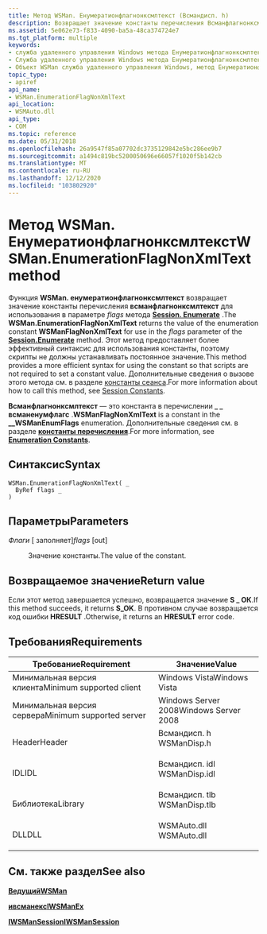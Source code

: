 ```yaml
---
title: Метод WSMan. Енумератионфлагнонксмлтекст (Всмандисп. h)
description: Возвращает значение константы перечисления Всманфлагнонксмлтекст для использования в параметре flags метода Session. Enumerate.
ms.assetid: 5e062e73-f833-4090-ba5a-48ca374724e7
ms.tgt_platform: multiple
keywords:
- служба удаленного управления Windows метода Енумератионфлагнонксмлтекст
- Служба удаленного управления Windows метода Енумератионфлагнонксмлтекст, объект WSMan
- Объект WSMan служба удаленного управления Windows, метод Енумератионфлагнонксмлтекст
topic_type:
- apiref
api_name:
- WSMan.EnumerationFlagNonXmlText
api_location:
- WSMAuto.dll
api_type:
- COM
ms.topic: reference
ms.date: 05/31/2018
ms.openlocfilehash: 26a9547f85a07702dc3735129842e5bc286ee9b7
ms.sourcegitcommit: a1494c819bc5200050696e66057f1020f5b142cb
ms.translationtype: MT
ms.contentlocale: ru-RU
ms.lasthandoff: 12/12/2020
ms.locfileid: "103802920"
---
```

# <a name="wsmanenumerationflagnonxmltext-method"></a><span data-ttu-id="56b4b-106">Метод WSMan. Енумератионфлагнонксмлтекст</span><span class="sxs-lookup"><span data-stu-id="56b4b-106">WSMan.EnumerationFlagNonXmlText method</span></span>

<span data-ttu-id="56b4b-107">Функция **WSMan. енумератионфлагнонксмлтекст** возвращает значение константы перечисления **всманфлагнонксмлтекст** для использования в параметре *flags* метода [**Session. Enumerate**](session-enumerate.md) .</span><span class="sxs-lookup"><span data-stu-id="56b4b-107">The **WSMan.EnumerationFlagNonXmlText** returns the value of the enumeration constant **WSManFlagNonXmlText** for use in the *flags* parameter of the [**Session.Enumerate**](session-enumerate.md) method.</span></span> <span data-ttu-id="56b4b-108">Этот метод предоставляет более эффективный синтаксис для использования константы, поэтому скрипты не должны устанавливать постоянное значение.</span><span class="sxs-lookup"><span data-stu-id="56b4b-108">This method provides a more efficient syntax for using the constant so that scripts are not required to set a constant value.</span></span> <span data-ttu-id="56b4b-109">Дополнительные сведения о вызове этого метода см. в разделе [константы сеанса](session-constants.md).</span><span class="sxs-lookup"><span data-stu-id="56b4b-109">For more information about how to call this method, see [Session Constants](session-constants.md).</span></span>

<span data-ttu-id="56b4b-110">**Всманфлагнонксмлтекст** — это константа в перечислении **\_ \_ всманенумфлагс** .</span><span class="sxs-lookup"><span data-stu-id="56b4b-110">**WSManFlagNonXmlText** is a constant in the **\_\_WSManEnumFlags** enumeration.</span></span> <span data-ttu-id="56b4b-111">Дополнительные сведения см. в разделе [**константы перечисления**](enumeration-constants.md).</span><span class="sxs-lookup"><span data-stu-id="56b4b-111">For more information, see [**Enumeration Constants**](enumeration-constants.md).</span></span>

## <a name="syntax"></a><span data-ttu-id="56b4b-112">Синтаксис</span><span class="sxs-lookup"><span data-stu-id="56b4b-112">Syntax</span></span>


```VB
WSMan.EnumerationFlagNonXmlText( _
  ByRef flags _
)
```



## <a name="parameters"></a><span data-ttu-id="56b4b-113">Параметры</span><span class="sxs-lookup"><span data-stu-id="56b4b-113">Parameters</span></span>

<dl> <dt>

<span data-ttu-id="56b4b-114">*Флаги* \[ заполняет\]</span><span class="sxs-lookup"><span data-stu-id="56b4b-114">*flags* \[out\]</span></span>
</dt> <dd>

<span data-ttu-id="56b4b-115">Значение константы.</span><span class="sxs-lookup"><span data-stu-id="56b4b-115">The value of the constant.</span></span>

</dd> </dl>

## <a name="return-value"></a><span data-ttu-id="56b4b-116">Возвращаемое значение</span><span class="sxs-lookup"><span data-stu-id="56b4b-116">Return value</span></span>

<span data-ttu-id="56b4b-117">Если этот метод завершается успешно, возвращается значение **S \_ ОК**.</span><span class="sxs-lookup"><span data-stu-id="56b4b-117">If this method succeeds, it returns **S\_OK**.</span></span> <span data-ttu-id="56b4b-118">В противном случае возвращается код ошибки **HRESULT** .</span><span class="sxs-lookup"><span data-stu-id="56b4b-118">Otherwise, it returns an **HRESULT** error code.</span></span>

## <a name="requirements"></a><span data-ttu-id="56b4b-119">Требования</span><span class="sxs-lookup"><span data-stu-id="56b4b-119">Requirements</span></span>



| <span data-ttu-id="56b4b-120">Требование</span><span class="sxs-lookup"><span data-stu-id="56b4b-120">Requirement</span></span> | <span data-ttu-id="56b4b-121">Значение</span><span class="sxs-lookup"><span data-stu-id="56b4b-121">Value</span></span> |
|-------------------------------------|------------------------------------------------------------------------------------------|
| <span data-ttu-id="56b4b-122">Минимальная версия клиента</span><span class="sxs-lookup"><span data-stu-id="56b4b-122">Minimum supported client</span></span><br/> | <span data-ttu-id="56b4b-123">Windows Vista</span><span class="sxs-lookup"><span data-stu-id="56b4b-123">Windows Vista</span></span><br/>                                                                 |
| <span data-ttu-id="56b4b-124">Минимальная версия сервера</span><span class="sxs-lookup"><span data-stu-id="56b4b-124">Minimum supported server</span></span><br/> | <span data-ttu-id="56b4b-125">Windows Server 2008</span><span class="sxs-lookup"><span data-stu-id="56b4b-125">Windows Server 2008</span></span><br/>                                                           |
| <span data-ttu-id="56b4b-126">Header</span><span class="sxs-lookup"><span data-stu-id="56b4b-126">Header</span></span><br/>                   | <dl> <span data-ttu-id="56b4b-127"><dt>Всмандисп. h</dt></span><span class="sxs-lookup"><span data-stu-id="56b4b-127"><dt>WSManDisp.h</dt></span></span> </dl>   |
| <span data-ttu-id="56b4b-128">IDL</span><span class="sxs-lookup"><span data-stu-id="56b4b-128">IDL</span></span><br/>                      | <dl> <span data-ttu-id="56b4b-129"><dt>Всмандисп. idl</dt></span><span class="sxs-lookup"><span data-stu-id="56b4b-129"><dt>WSManDisp.idl</dt></span></span> </dl> |
| <span data-ttu-id="56b4b-130">Библиотека</span><span class="sxs-lookup"><span data-stu-id="56b4b-130">Library</span></span><br/>                  | <dl> <span data-ttu-id="56b4b-131"><dt>Всмандисп. tlb</dt></span><span class="sxs-lookup"><span data-stu-id="56b4b-131"><dt>WSManDisp.tlb</dt></span></span> </dl> |
| <span data-ttu-id="56b4b-132">DLL</span><span class="sxs-lookup"><span data-stu-id="56b4b-132">DLL</span></span><br/>                      | <dl> <span data-ttu-id="56b4b-133"><dt>WSMAuto.dll</dt></span><span class="sxs-lookup"><span data-stu-id="56b4b-133"><dt>WSMAuto.dll</dt></span></span> </dl>   |



## <a name="see-also"></a><span data-ttu-id="56b4b-134">См. также раздел</span><span class="sxs-lookup"><span data-stu-id="56b4b-134">See also</span></span>

<dl> <dt>

[<span data-ttu-id="56b4b-135">**Ведущий**</span><span class="sxs-lookup"><span data-stu-id="56b4b-135">**WSMan**</span></span>](wsman.md)
</dt> <dt>

[<span data-ttu-id="56b4b-136">**ивсманекс**</span><span class="sxs-lookup"><span data-stu-id="56b4b-136">**IWSManEx**</span></span>](/windows/desktop/api/WSManDisp/nn-wsmandisp-iwsmanex)
</dt> <dt>

[<span data-ttu-id="56b4b-137">**IWSManSession**</span><span class="sxs-lookup"><span data-stu-id="56b4b-137">**IWSManSession**</span></span>](/windows/desktop/api/WSManDisp/nn-wsmandisp-iwsmansession)
</dt> </dl>

 

 





